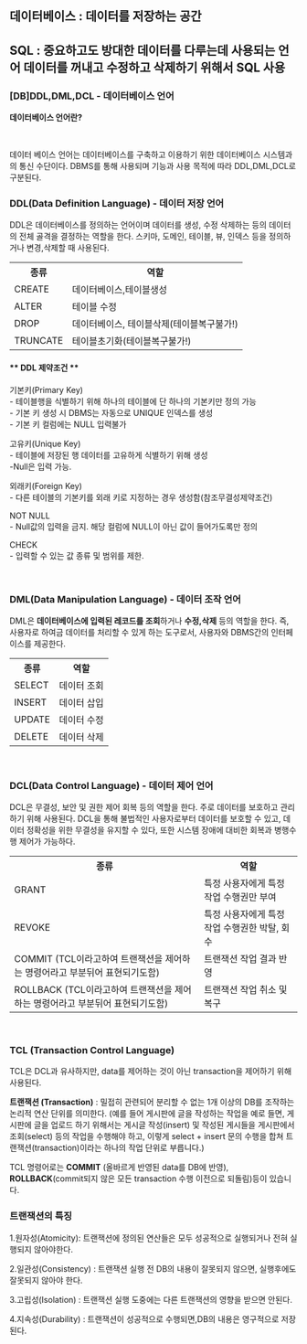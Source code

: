 <h2>데이터베이스 : 데이터를 저장하는 공간</h2>
<h2>SQL : 중요하고도 방대한 데이터를 다루는데 사용되는 언어 데이터를 꺼내고 수정하고 삭제하기 위해서 SQL 사용</h2>

<h3><strong>[DB]DDL,DML,DCL - 데이터베이스 언어</strong></h3>
<p><strong>데이터베이스 언어란?</strong></p>
<br>
<p>데이터 베이스 언어는 데이터베이스를 구축하고 이용하기 위한 데이터베이스 시스템과의 통신 수단이다. DBMS를 통해 사용되며 기능과 사용 목적에 따라 DDL,DML,DCL로 구분된다.</p>

<h3>DDL(Data Definition Language) - 데이터 저장 언어</h3>
<p>DDL은 데이터베이스를 정의하는 언어이며 데이터를 생성, 수정 삭제하는 등의 데이터의 전체 골격을 결정하는 역할을 한다. 스키마, 도메인, 테이블, 뷰, 인덱스 등을 정의하거나 변경,삭제할 때 사용된다.</p>
<table>
  <tr>
    <th>종류</th>
    <th>역할</th>
      <tr>
        <td>CREATE</td>
        <td>데이터베이스,테이블생성</td>
      </tr>
      <tr>
        <td>ALTER</td>
        <td>테이블 수정</td>
      </tr>
      <tr>
        <td>DROP</td>
        <td>데이터베이스, 테이블삭제(테이블복구불가!)</td>
      </tr>
      <tr>
        <td>TRUNCATE</td>
        <td>테이블초기화(테이블복구불가!)</td>
      </tr>
  </tr>
</table>
<h4>** DDL 제약조건 **</h4>
<p>기본키(Primary Key) <br> - 테이블행을 식별하기 위해 하나의 테이블에 단 하나의 기본키만 정의 가능 <br> - 기본 키 생성 시 DBMS는 자동으로 UNIQUE 인덱스를 생성 <br> - 기본 키 컬럼에는 NULL 입력불가</p>
<p>고유키(Unique Key) <br> - 테이블에 저장된 행 데이터를 고유하게 식별하기 위해 생성 <br>-Null은 입력 가능.</p>
<p>외래키(Foreign Key) <br> - 다른 테이블의 기본키를 외래 키로 지정하는 경우 생성함(참조무결성제약조건)</p>
<p>NOT NULL <br> - Null값의 입력을 금지. 해당 컬럼에 NULL이 아닌 값이 들어가도록만 정의</p>
<p>CHECK <br> - 입력할 수 있는 값 종류 및 범위를 제한.</p>
<br>
<h3><strong>DML(Data Manipulation Language) - 데이터 조작 언어</strong></h3>
<p>DML은 <strong>데이터베이스에 입력된 레코드를 조회</strong>하거나 <strong>수정,삭제</strong> 등의 역할을 한다. 즉, 사용자로 하여금 데이터를 처리할 수 있게 하는 도구로서, 사용자와 DBMS간의 인터페이스를 제공한다.</p>
<table>
  <tr>
    <th>종류</th>
    <th>역할</th>
      <tr>
        <td>SELECT</td>
        <td>데이터 조회</td>
      </tr>
      <tr>
        <td>INSERT</td>
        <td>데이터 삽입</td>
      </tr>
      <tr>
        <td>UPDATE</td>
        <td>데이터 수정</td>
      </tr>
      <tr>
        <td>DELETE</td>
        <td>데이터 삭제</td>
      </tr>
  </tr>
</table>
<br>
<h3><strong>DCL(Data Control Language) - 데이터 제어 언어</strong></h3>
<p>DCL은 무결성, 보안 및 권한 제어 회복 등의 역할을 한다. 주로 데이터를 보호하고 관리하기 위해 사용된다. DCL을 통해 불법적인 사용자로부터 데이터를 보호할 수 있고, 데이터 정확성을 위한 무결성을 유지할 수 있다, 또한 시스템 장애에 대비한 회복과 병행수행 제어가 가능하다.</p>
<table>
  <tr>
    <th>종류</th>
    <th>역할</th>
      <tr>
        <td>GRANT</td>
        <td>특정 사용자에게 특정 작업 수행권만 부여</td>
      </tr>
      <tr>
        <td>REVOKE</td>
        <td>특정 사용자에게 특정 작업 수행권한 박탈, 회수</td>
      </tr>
      <tr>
        <td>COMMIT (TCL이라고하여 트랜잭션을 제어하는 명령어라고 부분뒤어 표현되기도함)</td>
        <td>트랜잭션 작업 결과 반영</td>
      </tr>
      <tr>
        <td>ROLLBACK (TCL이라고하여 트랜잭션을 제어하는 명령어라고 부분뒤어 표현되기도함)</td>
        <td>트랜잭션 작업 취소 및 복구</td>
      </tr>
  </tr>
</table>
<br>
<h3><strong>TCL (Transaction Control Language)</strong></h3>
<p>TCL은 DCL과 유사하지만, data를 제어하는 것이 아닌 transaction을 제어하기 위해 사용된다.</p>
<p><strong>트랜잭션 (Transaction)</strong> : 밀접히 관련되어 분리할 수 없는 1개 이상의 DB를 조작하는 논리적 연산 단위를 의미한다. (예를 들어 게시판에 글을 작성하는 작업을 예로 들면, 게시판에 글을 업로드 하기 위해서는 게시글 작성(insert) 및 작성된 게시들을 게시판에서 조회(select) 등의 작업을 수행해야 하고, 이렇게 select + insert 문의 수행을 합쳐 트랜잭션(transaction)이라는 하나의 작업 단위로 부릅니다.)</p>
<p>TCL 명령어로는 <strong>COMMIT</strong> (올바르게 반영된 data를 DB에 반영), <strong>ROLLBACK</strong>(commit되지 않은 모든 transaction 수행 이전으로 되돌림)등이 있습니다.</p>
<h3>트랜잭션의 특징</h3>
<p>1.원자성(Atomicity): 트랜잭션에 정의된 연산들은 모두 성공적으로 실행되거나 전혀 실행되지 않아야한다.</p>
<p>2.일관성(Consistency) : 트랜잭션 실행 전 DB의 내용이 잘못되지 않으면, 실행후에도 잘못되지 않아야 한다.</p>
<p>3.고립성(Isolation) : 트랜잭션 실행 도중에는 다른 트랜잭션의 영향을 받으면 안된다.</p>
<p>4.지속성(Durability) : 트랜잭션이 성공적으로 수행되면,DB의 내용은 영구적으로 저장된다.</p>


